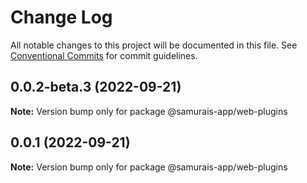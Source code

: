 # Change Log

All notable changes to this project will be documented in this file.
See [Conventional Commits](https://conventionalcommits.org) for commit guidelines.

## 0.0.2-beta.3 (2022-09-21)

**Note:** Version bump only for package @samurais-app/web-plugins





## 0.0.1 (2022-09-21)

**Note:** Version bump only for package @samurais-app/web-plugins
